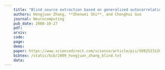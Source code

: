 ```yaml
---
    title: "Blind source extraction based on generalized autocorrelations and complexity pursuit"
    authors: Hongjuan Zhang, **Zhenwei Shi**, and Chonghui Guo
    journal: Neurocomputing
    pub_date: 2008-10-27
    pdf: 
    arxiv: 
    code: 
    page: 
    demo: 
    paper: https://www.sciencedirect.com/science/article/pii/S0925231208005201
    bibtex: /static/bib/2009_hongjuan_zhang_blind.txt
    data:
---
```

